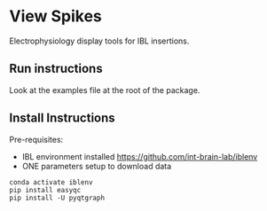 # View Spikes
Electrophysiology display tools for IBL insertions.

## Run instructions
Look at the examples file at the root of the package.

## Install Instructions

Pre-requisites:
-   IBL environment installed https://github.com/int-brain-lab/iblenv
-   ONE parameters setup to download data

```
conda activate iblenv
pip install easyqc
pip install -U pyqtgraph
```

